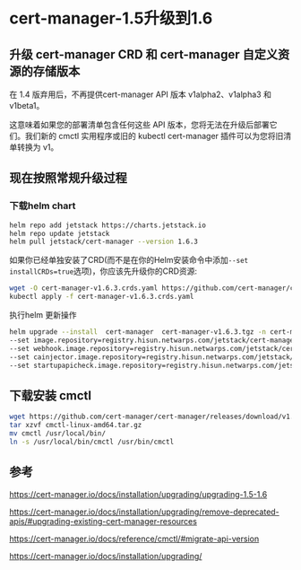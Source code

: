 # cert-manager-1.5升级到1.6

## 升级 cert-manager CRD 和 cert-manager 自定义资源的存储版本

在 1.4 版弃用后，不再提供cert-manager API 版本 v1alpha2、v1alpha3 和 v1beta1。

这意味着如果您的部署清单包含任何这些 API 版本，您将无法在升级后部署它们。我们新的 cmctl 实用程序或旧的 kubectl cert-manager 插件可以为您将旧清单转换为 v1。

## 现在按照常规升级过程

### 下载helm chart

```sh
helm repo add jetstack https://charts.jetstack.io
helm repo update jetstack
helm pull jetstack/cert-manager --version 1.6.3
```

如果你已经单独安装了CRD(而不是在你的Helm安装命令中添加`--set installCRDs=true`选项)，你应该先升级你的CRD资源:

```sh
wget -O cert-manager-v1.6.3.crds.yaml https://github.com/cert-manager/cert-manager/releases/download/v1.6.3/cert-manager.crds.yaml
kubectl apply -f cert-manager-v1.6.3.crds.yaml
```

执行helm 更新操作

```sh
helm upgrade --install  cert-manager  cert-manager-v1.6.3.tgz -n cert-manager --create-namespace \
--set image.repository=registry.hisun.netwarps.com/jetstack/cert-manager-controller \
--set webhook.image.repository=registry.hisun.netwarps.com/jetstack/cert-manager-webhook \
--set cainjector.image.repository=registry.hisun.netwarps.com/jetstack/cert-manager-cainjector \
--set startupapicheck.image.repository=registry.hisun.netwarps.com/jetstack/cert-manager-ctl
```

## 下载安装 cmctl 

```sh
wget https://github.com/cert-manager/cert-manager/releases/download/v1.6.3/cmctl-linux-amd64.tar.gz
tar xzvf cmctl-linux-amd64.tar.gz
mv cmctl /usr/local/bin/
ln -s /usr/local/bin/cmctl /usr/bin/cmctl
```

## 参考

https://cert-manager.io/docs/installation/upgrading/upgrading-1.5-1.6

https://cert-manager.io/docs/installation/upgrading/remove-deprecated-apis/#upgrading-existing-cert-manager-resources

https://cert-manager.io/docs/reference/cmctl/#migrate-api-version

https://cert-manager.io/docs/installation/upgrading/

